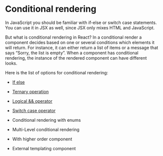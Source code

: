 # Conditional rendering

In JavaScript you should be familiar with if-else or switch case statements. You can use it in JSX as well, since JSX only mixes HTML and JavaScript.

But what is conditional rendering in React? In a conditional render a component decides based on one or several conditions which elements it will return. For instance, it can either return a list of items or a message that says “Sorry, the list is empty”. When a component has conditional rendering, the instance of the rendered component can have different looks.

Here is the list of options for conditional rendering:

* [If else](If-else.md "If else")

* [Ternary operation](Ternary-operation.md "Ternary operation")

* [Logical && operator](Logical-and-operator.md "Logical && operator")

* [Switch case operator](Switch-case-operator.md "Switch case operator")

* Conditional rendering with enums

* Multi-Level conditional rendering

* With higher order component

* External templating component